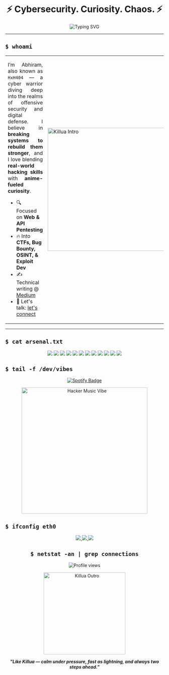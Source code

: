 <h1 align="center">⚡ Cybersecurity. Curiosity. Chaos. ⚡</h1>

<p align="center">
  <img src="https://readme-typing-svg.demolab.com?font=Fira+Code&size=22&duration=3000&pause=1000&color=00FFAA&center=true&vCenter=true&width=600&lines=Breaking+Systems+to+Secure+Them;Web+%2F+API+Pentester;Offensive+Security+Explorer;Always+Learning+%E2%9C%85" alt="Typing SVG" />
</p>

---

## `$ whoami`



<table>
  <tr>
    <td width="60%">
      <p align="justify">
        I’m Abhiram, also known as <code>HxH404</code> — a cyber warrior diving deep into the realms of offensive security and digital defense.
        I believe in <strong>breaking systems to rebuild them stronger</strong>, and I love blending <strong>real-world hacking skills</strong> with <strong>anime-fueled curiosity</strong>.
      </p>
      <ul>
        <li>🔍 Focused on <strong>Web & API Pentesting</strong></li>
        <li>🔥 Into <strong>CTFs, Bug Bounty, OSINT, & Exploit Dev</strong></li>
        <li>✍️ Technical writing @ <a href="https://medium.com/@killuaX">Medium</a></li>
        <li>📧 Let's talk: <a href="mailto:KilluaNyx@proton.me">let's connect</a></li>
      </ul>
    </td>
    <td>
      <img src="https://media0.giphy.com/media/v1.Y2lkPTc5MGI3NjExYms3ZzgxcWRncWpqNDc5NDJmajY0NGdvNWx0a3A2M3FnMno1YXMwNyZlcD12MV9pbnRlcm5hbF9naWZfYnlfaWQmY3Q9Zw/X5vDVINBGUa1q/giphy.gif" width="390px" alt="Killua Intro" />
    </td>
  </tr>
</table>

---

## `$ cat arsenal.txt`


<p align="center">
  <img src="https://img.shields.io/badge/Burp_Suite-F06C00?style=for-the-badge&logo=burpsuite&logoColor=white"/>
  <img src="https://img.shields.io/badge/Nmap-008080?style=for-the-badge&logo=nmap&logoColor=white"/>
  <img src="https://img.shields.io/badge/Metasploit-005571?style=for-the-badge&logo=metasploit&logoColor=white"/>
  <img src="https://img.shields.io/badge/OWASP_ZAP-FF0000?style=for-the-badge&logo=owasp&logoColor=white"/>
  <img src="https://img.shields.io/badge/Nessus-007CBA?style=for-the-badge&logo=tenable&logoColor=white"/>
  <img src="https://img.shields.io/badge/Wireshark-1679A7?style=for-the-badge&logo=wireshark&logoColor=white"/>
  <img src="https://img.shields.io/badge/John_The_Ripper-000000?style=for-the-badge&logo=kalilinux&logoColor=white"/>
  <img src="https://img.shields.io/badge/Aircrack_NG-FF5F00?style=for-the-badge&logo=aircrack-ng&logoColor=white"/>
  <img src="https://img.shields.io/badge/SQLMap-4B8BBE?style=for-the-badge&logo=databricks&logoColor=white"/>
  <img src="https://img.shields.io/badge/Kali_Linux-557C94?style=for-the-badge&logo=kalilinux&logoColor=white"/>
  <img src="https://img.shields.io/badge/Linux-000000?style=for-the-badge&logo=linux&logoColor=white"/>
  <img src="https://img.shields.io/badge/Python-3776AB?style=for-the-badge&logo=python&logoColor=white"/>
</p>


## `$ tail -f /dev/vibes`

<p align="center">
  <a href="https://open.spotify.com/track/5nTtCOCds6I0PHMNtqelas" target="_blank">
    <img src="https://img.shields.io/badge/Spotify-Now%20Playing-1DB954?style=for-the-badge&logo=spotify&logoColor=white" alt="Spotify Badge" />
  </a>
</p>

<p align="center">
  <img src="https://media1.giphy.com/media/v1.Y2lkPTc5MGI3NjExcTN3eTk0MjdsaGw5d3lleGIydmp3OHkzaW92M21nbGozanN5ZmJvZSZlcD12MV9pbnRlcm5hbF9naWZfYnlfaWQmY3Q9Zw/ZBpV4bzdD0Nud3Gpkf/giphy.gif" width="400px" alt="Hacker Music Vibe" />
</p>


## `$ ifconfig eth0`

<p align="center">
  <a href="https://linkedin.com/in/abhiramt21">
    <img src="https://img.shields.io/badge/LinkedIn-0077B5?style=for-the-badge&logo=linkedin&logoColor=white"/>
  </a>
  <a href="https://github.com/HxH404">
    <img src="https://img.shields.io/badge/GitHub-171515?style=for-the-badge&logo=github&logoColor=white"/>
  </a>
  <a href="https://medium.com/@killuaX">
    <img src="https://img.shields.io/badge/Medium-12100E?style=for-the-badge&logo=medium&logoColor=white"/>
  </a>
</p>

<h2 align="center"><code>$ netstat -an | grep connections</code></h2>

<p align="center">
  <img src="https://komarev.com/ghpvc/?username=HxH404&label=Profile%20views&color=00FFAA&style=flat-square" alt="Profile views" />
</p>


<p align="center">
  <img src="https://media.giphy.com/media/oJjxexthHrPbi/giphy.gif" width="260px" alt="Killua Outro" />
</p>

<p align="center">
  <b><i>"Like Killua — calm under pressure, fast as lightning, and always two steps ahead."</i></b>
</p>
